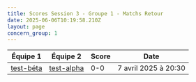 ```yaml
---
title: Scores Session 3 - Groupe 1 - Matchs Retour
date: 2025-06-06T10:19:58.210Z
layout: page
concern_group: 1
---
```




| Équipe 1 | Équipe 2 | Score | Date |
|----------|----------|-------|------|
| [test-béta](/teams/test-béta) | [test-alpha](/teams/test-alpha) | 0-0 | 7 avril 2025 à 20:30 |
